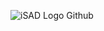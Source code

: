 ![iSAD Logo Github](https://github.com/sirx2713/Card_Game_R8/assets/122817303/57ca95b1-1028-43bf-8175-fee7abf87728)
